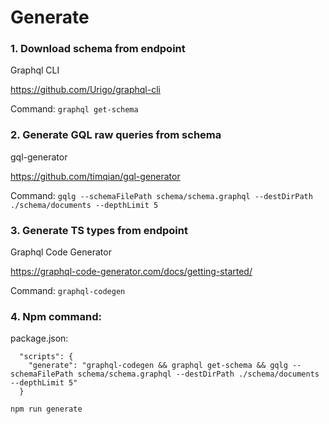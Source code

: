 # Generate

### 1. Download schema from endpoint
Graphql CLI

https://github.com/Urigo/graphql-cli

Command: ``graphql get-schema``

### 2. Generate GQL raw queries from schema
gql-generator

https://github.com/timqian/gql-generator

Command: ``gqlg --schemaFilePath schema/schema.graphql --destDirPath ./schema/documents --depthLimit 5``

### 3. Generate TS types from endpoint
Graphql Code Generator

https://graphql-code-generator.com/docs/getting-started/

Command: ``graphql-codegen``

### 4. Npm command: 

package.json:
```
  "scripts": {
    "generate": "graphql-codegen && graphql get-schema && gqlg --schemaFilePath schema/schema.graphql --destDirPath ./schema/documents --depthLimit 5"
  }
```

``npm run generate``

